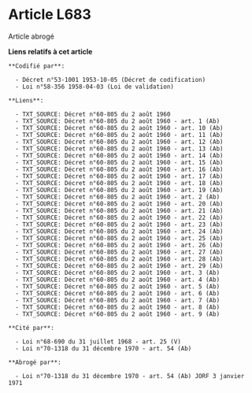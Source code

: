 # Article L683

Article abrogé

**Liens relatifs à cet article**

	**Codifié par**:

	  - Décret n°53-1001 1953-10-05 (Décret de codification)
	  - Loi n°58-356 1958-04-03 (Loi de validation)

	**Liens**:

	  - TXT_SOURCE: Décret n°60-805 du 2 août 1960
	  - TXT_SOURCE: Décret n°60-805 du 2 août 1960 - art. 1 (Ab)
	  - TXT_SOURCE: Décret n°60-805 du 2 août 1960 - art. 10 (Ab)
	  - TXT_SOURCE: Décret n°60-805 du 2 août 1960 - art. 11 (Ab)
	  - TXT_SOURCE: Décret n°60-805 du 2 août 1960 - art. 12 (Ab)
	  - TXT_SOURCE: Décret n°60-805 du 2 août 1960 - art. 13 (Ab)
	  - TXT_SOURCE: Décret n°60-805 du 2 août 1960 - art. 14 (Ab)
	  - TXT_SOURCE: Décret n°60-805 du 2 août 1960 - art. 15 (Ab)
	  - TXT_SOURCE: Décret n°60-805 du 2 août 1960 - art. 16 (Ab)
	  - TXT_SOURCE: Décret n°60-805 du 2 août 1960 - art. 17 (Ab)
	  - TXT_SOURCE: Décret n°60-805 du 2 août 1960 - art. 18 (Ab)
	  - TXT_SOURCE: Décret n°60-805 du 2 août 1960 - art. 19 (Ab)
	  - TXT_SOURCE: Décret n°60-805 du 2 août 1960 - art. 2 (Ab)
	  - TXT_SOURCE: Décret n°60-805 du 2 août 1960 - art. 20 (Ab)
	  - TXT_SOURCE: Décret n°60-805 du 2 août 1960 - art. 21 (Ab)
	  - TXT_SOURCE: Décret n°60-805 du 2 août 1960 - art. 22 (Ab)
	  - TXT_SOURCE: Décret n°60-805 du 2 août 1960 - art. 23 (Ab)
	  - TXT_SOURCE: Décret n°60-805 du 2 août 1960 - art. 24 (Ab)
	  - TXT_SOURCE: Décret n°60-805 du 2 août 1960 - art. 25 (Ab)
	  - TXT_SOURCE: Décret n°60-805 du 2 août 1960 - art. 26 (Ab)
	  - TXT_SOURCE: Décret n°60-805 du 2 août 1960 - art. 27 (Ab)
	  - TXT_SOURCE: Décret n°60-805 du 2 août 1960 - art. 28 (Ab)
	  - TXT_SOURCE: Décret n°60-805 du 2 août 1960 - art. 29 (Ab)
	  - TXT_SOURCE: Décret n°60-805 du 2 août 1960 - art. 3 (Ab)
	  - TXT_SOURCE: Décret n°60-805 du 2 août 1960 - art. 4 (Ab)
	  - TXT_SOURCE: Décret n°60-805 du 2 août 1960 - art. 5 (Ab)
	  - TXT_SOURCE: Décret n°60-805 du 2 août 1960 - art. 6 (Ab)
	  - TXT_SOURCE: Décret n°60-805 du 2 août 1960 - art. 7 (Ab)
	  - TXT_SOURCE: Décret n°60-805 du 2 août 1960 - art. 8 (Ab)
	  - TXT_SOURCE: Décret n°60-805 du 2 août 1960 - art. 9 (Ab)

	**Cité par**:

	  - Loi n°68-690 du 31 juillet 1968 - art. 25 (V)
	  - Loi n°70-1318 du 31 décembre 1970 - art. 54 (Ab)

	**Abrogé par**:

	  - Loi n°70-1318 du 31 décembre 1970 - art. 54 (Ab) JORF 3 janvier 1971

